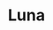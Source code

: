 ---
title: Luna
date: 
draft: false

# descripcion
description : Aro de plata con cristal swarosky

materials: Plata 925

color: Cristal

dimensions: 3cm (largo)

code: 01-10-0069

type: "Aros"

categories: []

# Images
# first image will be shown in the product page
images:
  # - image: "images/path_to_image"
  # La ubicacion de las imagenes es imagenes/Aros/Aros.Cristal Swarosky/01-10-0069-luna
  - image: "./images/aros/cristal_swarosky/01-10-0069-luna_a.JPG"
  - image: "./images/aros/cristal_swarosky/01-10-0069-luna_b.JPG"
---